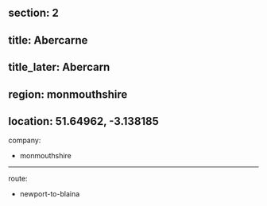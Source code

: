 section: 2
----
title: Abercarne
----
title_later: Abercarn
----
region: monmouthshire
----
location: 51.64962, -3.138185
----
company:
- monmouthshire
----
route:
- newport-to-blaina
